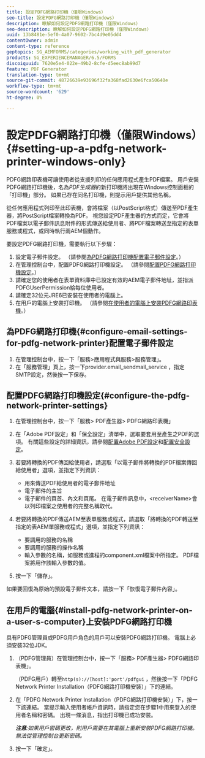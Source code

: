 ```yaml
---
title: 設定PDFG網路打印機（僅限Windows）
seo-title: 設定PDFG網路打印機（僅限Windows）
description: 瞭解如何設定PDFG網路打印機（僅限Windows）
seo-description: 瞭解如何設定PDFG網路打印機（僅限Windows）
uuid: 13b8481e-5ef0-4a07-9602-7bc4d9e05dd4
contentOwner: admin
content-type: reference
geptopics: SG_AEMFORMS/categories/working_with_pdf_generator
products: SG_EXPERIENCEMANAGER/6.5/FORMS
discoiquuid: 7620e5e4-022e-49b2-8cfe-d5eec8ab99d7
feature: PDF Generator
translation-type: tm+mt
source-git-commit: 48726639e93696f32fa368fad2630e6fca50640e
workflow-type: tm+mt
source-wordcount: '629'
ht-degree: 0%

---
```



# 設定PDFG網路打印機（僅限Windows）{#setting-up-a-pdfg-network-printer-windows-only}

PDFG網路印表機可讓使用者從支援列印的任何應用程式產生PDF檔案。 用戶安裝PDFG網路打印機後，名為&#x200B;*PDF生成器*&#x200B;的新打印機將出現在Windows控制面板的「打印機」部分。 如果已存在同名打印機，則提示用戶提供其他名稱。

從任何應用程式列印至此印表機，會將檔案（以PostScript格式）傳送至PDF產生器，將PostScript檔案轉換為PDF。 視您設定PDF產生器的方式而定，它會將PDF檔案以電子郵件訊息附件的形式傳送給使用者、將PDF檔案轉送至指定的表單服務或程式，或同時執行兩AEM個動作。

要設定PDFG網路打印機，需要執行以下步驟：

1. 設定電子郵件設定。 （請參閱[為PDFG網路打印機配置電子郵件設定](setting-pdfg-network-printer-windows.md#configure-email-settings-for-pdfg-network-printer)。）
1. 在管理控制台中，配置PDFG網路打印機設定。 （請參閱[配置PDFG網路打印機設定](setting-pdfg-network-printer-windows.md#configure-the-pdfg-network-printer-settings)。）
1. 請確定您的使用者在表單資料庫中已設定有效的AEM電子郵件地址，並指派PDFGUserPermission給每位使用者。<!-- Fix broken link See Setting up and organizing users -->
1. 請確定32位元JRE6已安裝在使用者的電腦上。
1. 在用戶的電腦上安裝打印機。 （請參閱[在使用者的電腦上安裝PDFG網路印表機](setting-pdfg-network-printer-windows.md#install-pdfg-network-printer-on-a-user-s-computer)。）

## 為PDFG網路打印機{#configure-email-settings-for-pdfg-network-printer}配置電子郵件設定

1. 在管理控制台中，按一下「服務>應用程式與服務>服務管理」。
1. 在「服務管理」頁上，按一下provider.email_sendmail_service ，指定SMTP設定，然後按一下保存。

## 配置PDFG網路打印機設定{#configure-the-pdfg-network-printer-settings}

1. 在管理控制台中，按一下「服務> PDF產生器> PDFG網路印表機」
1. 在「Adobe PDF設定」和「保全設定」清單中，選取要套用至產生之PDF的選項。 有關這些設定的詳細資訊，請參閱[配置Adobe PDF設定](/help/forms/using/admin-help/configuring-pdf-settings.md#configuring-adobe-pdf-settings)和[配置安全設定](/help/forms/using/admin-help/configuring-security-settings.md#configuring-security-settings)。
1. 若要將轉換的PDF傳回給使用者，請選取「以電子郵件將轉換的PDF檔案傳回給使用者」選項，並指定下列資訊：

   * 用來傳送PDF給使用者的電子郵件地址
   * 電子郵件的主旨
   * 電子郵件的頁首、內文和頁尾。 在電子郵件訊息中，&lt;receiverName>會以列印檔案之使用者的完整名稱取代。

1. 若要將轉換的PDF傳送AEM至表單服務或程式，請選取「將轉換的PDF轉送至指定的表AEM單服務或程式」選項，並指定下列資訊：

   * 要調用的服務的名稱
   * 要調用的服務的操作名稱
   * 輸入參數的名稱，如服務或進程的component.xml檔案中所指定。 PDF檔案將用作該輸入參數的值。

1. 按一下「儲存」。

如果要回復為原始的預設電子郵件文本，請按一下「恢復電子郵件內容」。

## 在用戶的電腦{#install-pdfg-network-printer-on-a-user-s-computer}上安裝PDFG網路打印機

具有PDFG管理員或PDFG用戶角色的用戶可以安裝PDFG網路打印機。 電腦上必須安裝32位JDK。

1. （PDFG管理員）在管理控制台中，按一下「服務> PDF產生器> PDFG網路印表機」。

   （PDFG用戶）轉至`http(s)://[host]:'port'/pdfgui` ，然後按一下「PDFG Network Printer Installation（PDFG網路打印機安裝）」下的連結。

1. 在「PDFG Network Printer Installation（PDFG網路打印機安裝）」下，按一下該連結。 當提示輸入使用者帳戶資訊時，請指定您在步驟1中用來登入的使用者名稱和密碼。 出現一條消息，指出打印機已成功安裝。

   ***注意&#x200B;**:如果用戶密碼更改，則用戶需要在其電腦上重新安裝PDFG網路打印機。無法從管理控制台更新密碼。*

1. 按一下「確定」。

